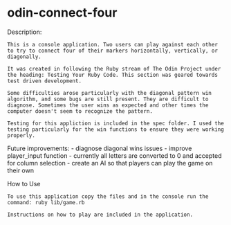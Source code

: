 # odin-connect-four

Description:

    This is a console application. Two users can play against each other to try to connect four of their markers horizontally, vertically, or diagonally.

    It was created in following the Ruby stream of The Odin Project under the heading: Testing Your Ruby Code. This section was geared towards test driven development.

    Some difficulties arose particularly with the diagonal pattern win algorithm, and some bugs are still present. They are difficult to  diagnose. Sometimes the user wins as expected and other times the computer doesn't seem to recognize the pattern. 

    Testing for this appliction is included in the spec folder. I used the testing particularly for the win functions to ensure they were working properly.


Future improvements:
    - diagnose diagonal wins issues
    - improve player_input function 
        - currently all letters are converted to 0 and accepted for column selection
    - create an AI so that players can play the game on their own


How to Use

    To use this application copy the files and in the console run the command: ruby lib/game.rb
    
    Instructions on how to play are included in the application.
